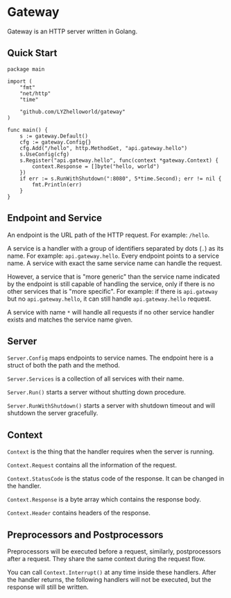 # Gateway
Gateway is an HTTP server written in Golang.

## Quick Start
```
package main

import (
	"fmt"
	"net/http"
	"time"

	"github.com/LYZhelloworld/gateway"
)

func main() {
	s := gateway.Default()
	cfg := gateway.Config{}
	cfg.Add("/hello", http.MethodGet, "api.gateway.hello")
	s.UseConfig(cfg)
	s.Register("api.gateway.hello", func(context *gateway.Context) {
		context.Response = []byte("hello, world")
	})
	if err := s.RunWithShutdown(":8080", 5*time.Second); err != nil {
		fmt.Println(err)
	}
}
```

## Endpoint and Service
An endpoint is the URL path of the HTTP request. For example: `/hello`.

A service is a handler with a group of identifiers separated by dots (`.`) as its name. For example: `api.gateway.hello`.
Every endpoint points to a service name. A service with exact the same service name can handle the request.

However, a service that is "more generic" than the service name indicated by the endpoint is still capable of handling
the service, only if there is no other services that is "more specific". For example: if there is `api.gateway` but
no `api.gateway.hello`, it can still handle `api.gateway.hello` request.

A service with name `*` will handle all requests if no other service handler exists and matches the service name given.

## Server
`Server.Config` maps endpoints to service names. The endpoint here is a struct of both the path and the method.

`Server.Services` is a collection of all services with their name.

`Server.Run()` starts a server without shutting down procedure.

`Server.RunWithShutdown()` starts a server with shutdown timeout and will shutdown the server gracefully.

## Context
`Context` is the thing that the handler requires when the server is running.

`Context.Request` contains all the information of the request.

`Context.StatusCode` is the status code of the response. It can be changed in the handler.

`Context.Response` is a byte array which contains the response body.

`Context.Header` contains headers of the response.

## Preprocessors and Postprocessors
Preprocessors will be executed before a request, similarly, postprocessors after a request.
They share the same context during the request flow.

You can call `Context.Interrupt()` at any time inside these handlers.
After the handler returns, the following handlers will not be executed, but the response will still be written.
